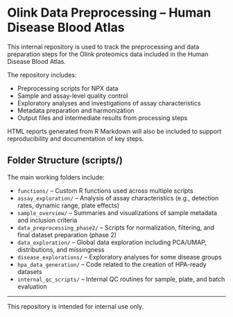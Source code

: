 # Olink Data Preprocessing – Human Disease Blood Atlas

This internal repository is used to track the preprocessing and data preparation steps for the Olink proteomics data included in the Human Disease Blood Atlas.

The repository includes:
- Preprocessing scripts for NPX data
- Sample and assay-level quality control
- Exploratory analyses and investigations of assay characteristics
- Metadata preparation and harmonization
- Output files and intermediate results from processing steps

HTML reports generated from R Markdown will also be included to support reproducibility and documentation of key steps.

## Folder Structure (scripts/)

The main working folders include:

- `functions/` – Custom R functions used across multiple scripts
- `assay_exploration/` – Analysis of assay characteristics (e.g., detection rates, dynamic range, plate effects)
- `sample_overview/` – Summaries and visualizations of sample metadata and inclusion criteria
- `data_preprocessing_phase2/` – Scripts for normalization, filtering, and final dataset preparation (phase 2)
- `data_exploration/` – Global data exploration including PCA/UMAP, distributions, and missingness
- `disease_explorations/` – Exploratory analyses for some disease groups
- `hpa_data_generation/` – Code related to the creation of HPA-ready datasets
- `internal_qc_scripts/` – Internal QC routines for sample, plate, and batch evaluation

---

This repository is intended for internal use only.